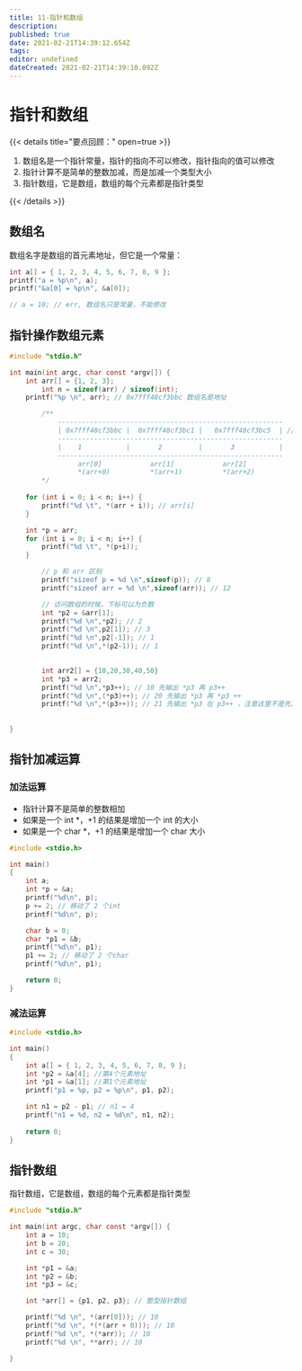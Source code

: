 ```yaml
---
title: 11-指针和数组
description: 
published: true
date: 2021-02-21T14:39:12.654Z
tags: 
editor: undefined
dateCreated: 2021-02-21T14:39:10.092Z
---
```


# 指针和数组

{{< details title="要点回顾：" open=true >}}

1. 数组名是一个指针常量，指针的指向不可以修改，指针指向的值可以修改
2. 指针计算不是简单的整数加减，而是加减一个类型大小
3. 指针数组，它是数组，数组的每个元素都是指针类型

{{< /details >}}

## 数组名

数组名字是数组的首元素地址，但它是一个常量：

```c
int a[] = { 1, 2, 3, 4, 5, 6, 7, 8, 9 };
printf("a = %p\n", a);
printf("&a[0] = %p\n", &a[0]);

// a = 10; // err, 数组名只是常量，不能修改
```

## 指针操作数组元素

```c
#include "stdio.h"

int main(int argc, char const *argv[]) {
    int arr[] = {1, 2, 3};
		int n = sizeof(arr) / sizeof(int);
    printf("%p \n", arr); // 0x7fff48cf3bbc 数组名是地址

		/**
			--------------------------------------------------------
			| 0x7fff48cf3bbc |  0x7fff48cf3bc1 |   0x7fff48cf3bc5  | // 一个值四个字节大小
			--------------------------------------------------------
			|    1           |       2         |       3           |
			--------------------------------------------------------
			     arr[0]            arr[1]            arr[2]
			     *(arr+0)          *(arr+1)          *(arr+2)
		*/
	
    for (int i = 0; i < n; i++) {
        printf("%d \t", *(arr + i)); // arr[i]
    }

    int *p = arr;
    for (int i = 0; i < n; i++) {
        printf("%d \t", *(p+i));
    }

		// p 和 arr 区别
		printf("sizeof p = %d \n",sizeof(p)); // 8
		printf("sizeof arr = %d \n",sizeof(arr)); // 12

		// 访问数组的时候，下标可以为负数
		int *p2 = &arr[1];
		printf("%d \n",*p2); // 2
		printf("%d \n",p2[1]); // 3
		printf("%d \n",p2[-1]); // 1
		printf("%d \n",*(p2-1)); // 1

		
		int arr2[] = {10,20,30,40,50}
		int *p3 = arr2;
		printf("%d \n",*p3++); // 10 先输出 *p3 再 p3++
		printf("%d \n",(*p3)++); // 20 先输出 *p3 再 *p3 ++
		printf("%d \n",*(p3++)); // 21 先输出 *p3 在 p3++ ，注意这里不是先算 ++ 
		
		
}
```

## 指针加减运算

### 加法运算

- 指针计算不是简单的整数相加
- 如果是一个 int *，+1 的结果是增加一个 int 的大小
- 如果是一个 char *，+1 的结果是增加一个 char 大小

```c
#include <stdio.h>

int main()
{
	int a;
	int *p = &a;
	printf("%d\n", p);
	p += 2; // 移动了 2 个int
	printf("%d\n", p);

	char b = 0;
	char *p1 = &b;
	printf("%d\n", p1);
	p1 += 2; // 移动了 2 个char
	printf("%d\n", p1);

	return 0;
}
```

### 减法运算

```c
#include <stdio.h>

int main()
{
	int a[] = { 1, 2, 3, 4, 5, 6, 7, 8, 9 };
	int *p2 = &a[4]; //第4个元素地址
	int *p1 = &a[1]; //第1个元素地址
	printf("p1 = %p, p2 = %p\n", p1, p2);

	int n1 = p2 - p1; // n1 = 4
	printf("n1 = %d, n2 = %d\n", n1, n2);
	
	return 0;
}
```

## 指针数组

指针数组，它是数组，数组的每个元素都是指针类型

```c
#include "stdio.h"

int main(int argc, char const *argv[]) {
    int a = 10;
    int b = 20;
    int c = 30;

    int *p1 = &a;
    int *p2 = &b;
    int *p3 = &c;

    int *arr[] = {p1, p2, p3}; // 整型指针数组

    printf("%d \n", *(arr[0])); // 10
    printf("%d \n", *(*(arr + 0))); // 10
    printf("%d \n", *(*arr)); // 10
    printf("%d \n", **arr); // 10

}
```
